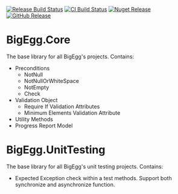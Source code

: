 [![Release Build Status](https://img.shields.io/appveyor/ci/bigegg/core.svg?style=flat-square&label=Release%20Build)](https://ci.appveyor.com/project/BigEgg/core)
[![CI Build Status](https://img.shields.io/appveyor/ci/bigegg/core-hjuwa.svg?style=flat-square&label=CI%20Build)](https://ci.appveyor.com/project/BigEgg/core-hjuwa)
[![Nuget Release](https://img.shields.io/nuget/v/BigEgg.Core.svg?style=flat-square&label=Nuget%20Release)](https://www.nuget.org/packages/BigEgg.Core/)
[![GitHub Release](https://img.shields.io/github/release/BigEggTools/core.svg?style=flat-square&label=GitHub%20Release)](https://github.com/BigEggTools/Core/releases)

# BigEgg.Core
The base library for all BigEgg's projects. Contains:
* Preconditions
  * NotNull
  * NotNullOrWhiteSpace
  * NotEmpty
  * Check
* Validation Object
  * Require If Validation Attributes
  * Minimum Elements Validation Attribute
* Utility Methods
* Progress Report Model

# BigEgg.UnitTesting
The base library for all BigEgg's unit testing projects. Contains:
* Expected Exception check within a test methods. Support both synchronize and asynchronize function.
